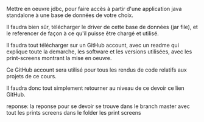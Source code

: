 Mettre en oeuvre jdbc, pour faire accès à partir d'une application java standalone à une base de données de votre choix.

Il faudra bien sûr, télécharger le driver de cette base de données (jar file), et le referencer de façon à ce qu'il puisse être chargé et utilisé.

Il faudra tout télécharger sur un GitHub account, avec un readme qui explique toute la demarche, les software et les versions utilisées, avec les print-screens montrant la mise en oeuvre.

Ce GitHub account sera utilisé pour tous les rendus de code relatifs aux projets de ce cours.

Il faudra donc tout simplement retourner au niveau de ce devoir ce lien GitHub.

reponse: la reponse pour se devoir se trouve dans le branch master avec tout les prints screens dans le folder les print screens 
